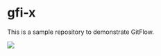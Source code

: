 # gfi-x
This is a sample repository to demonstrate GitFlow.

<img src="http://teamcity.aurea.local/app/rest/builds/buildType:(id:GfiProjects_GfiEventsManager_BuildProduct)/statusIcon"/>
